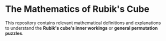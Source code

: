 # The Mathematics of Rubik's Cube

This repository contains relevant mathematical definitions and explanations to understand the **Rubik's cube's inner workings** or **general permutation puzzles**.
